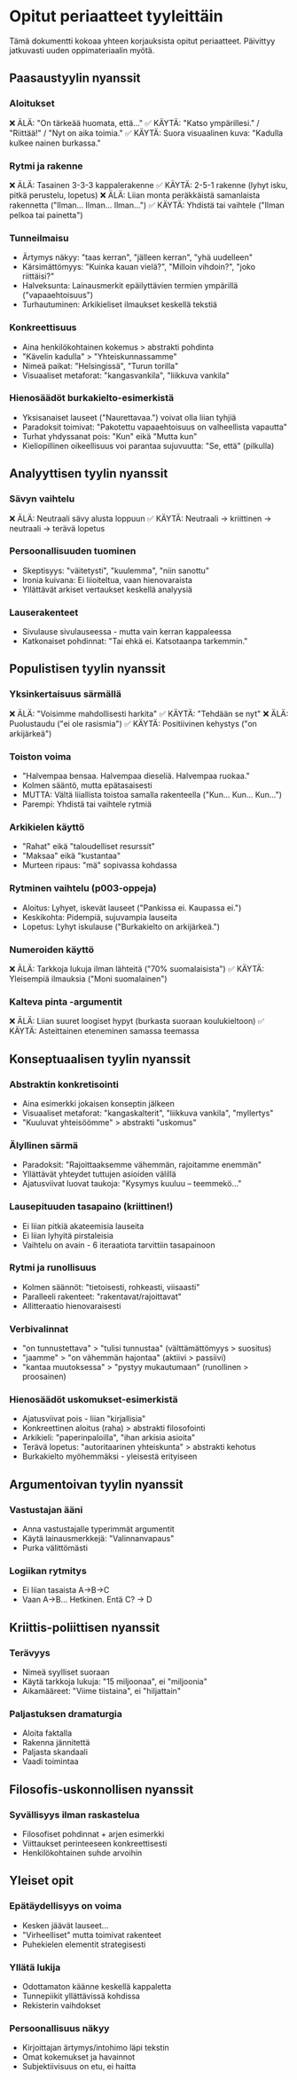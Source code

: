 # Opitut periaatteet tyyleittäin

Tämä dokumentti kokoaa yhteen korjauksista opitut periaatteet. Päivittyy jatkuvasti uuden oppimateriaalin myötä.

## Paasaustyylin nyanssit

### Aloitukset
❌ ÄLÄ: "On tärkeää huomata, että..."
✅ KÄYTÄ: "Katso ympärillesi." / "Riittää!" / "Nyt on aika toimia."
✅ KÄYTÄ: Suora visuaalinen kuva: "Kadulla kulkee nainen burkassa."

### Rytmi ja rakenne
❌ ÄLÄ: Tasainen 3-3-3 kappalerakenne
✅ KÄYTÄ: 2-5-1 rakenne (lyhyt isku, pitkä perustelu, lopetus)
❌ ÄLÄ: Liian monta peräkkäistä samanlaista rakennetta ("Ilman... Ilman... Ilman...")
✅ KÄYTÄ: Yhdistä tai vaihtele ("Ilman pelkoa tai painetta")

### Tunneilmaisu
- Ärtymys näkyy: "taas kerran", "jälleen kerran", "yhä uudelleen"
- Kärsimättömyys: "Kuinka kauan vielä?", "Milloin vihdoin?", "joko riittäisi?"
- Halveksunta: Lainausmerkit epäilyttävien termien ympärillä ("vapaaehtoisuus")
- Turhautuminen: Arkikieliset ilmaukset keskellä tekstiä

### Konkreettisuus
- Aina henkilökohtainen kokemus > abstrakti pohdinta
- "Kävelin kadulla" > "Yhteiskunnassamme"
- Nimeä paikat: "Helsingissä", "Turun torilla"
- Visuaaliset metaforat: "kangasvankila", "liikkuva vankila"

### Hienosäädöt burkakielto-esimerkistä
- Yksisanaiset lauseet ("Naurettavaa.") voivat olla liian tyhjiä
- Paradoksit toimivat: "Pakotettu vapaaehtoisuus on valheellista vapautta"
- Turhat yhdyssanat pois: "Kun" eikä "Mutta kun"
- Kieliopillinen oikeellisuus voi parantaa sujuvuutta: "Se, että" (pilkulla)

## Analyyttisen tyylin nyanssit

### Sävyn vaihtelu
❌ ÄLÄ: Neutraali sävy alusta loppuun
✅ KÄYTÄ: Neutraali → kriittinen → neutraali → terävä lopetus

### Persoonallisuuden tuominen
- Skeptisyys: "väitetysti", "kuulemma", "niin sanottu"
- Ironia kuivana: Ei liioiteltua, vaan hienovaraista
- Yllättävät arkiset vertaukset keskellä analyysiä

### Lauserakenteet
- Sivulause sivulauseessa - mutta vain kerran kappaleessa
- Katkonaiset pohdinnat: "Tai ehkä ei. Katsotaanpa tarkemmin."

## Populistisen tyylin nyanssit

### Yksinkertaisuus särmällä
❌ ÄLÄ: "Voisimme mahdollisesti harkita"
✅ KÄYTÄ: "Tehdään se nyt"
❌ ÄLÄ: Puolustaudu ("ei ole rasismia")
✅ KÄYTÄ: Positiivinen kehystys ("on arkijärkeä")

### Toiston voima
- "Halvempaa bensaa. Halvempaa dieseliä. Halvempaa ruokaa."
- Kolmen sääntö, mutta epätasaisesti
- MUTTA: Vältä liiallista toistoa samalla rakenteella ("Kun... Kun... Kun...")
- Parempi: Yhdistä tai vaihtele rytmiä

### Arkikielen käyttö
- "Rahat" eikä "taloudelliset resurssit"
- "Maksaa" eikä "kustantaa"
- Murteen ripaus: "mä" sopivassa kohdassa

### Rytminen vaihtelu (p003-oppeja)
- Aloitus: Lyhyet, iskevät lauseet ("Pankissa ei. Kaupassa ei.")
- Keskikohta: Pidempiä, sujuvampia lauseita
- Lopetus: Lyhyt iskulause ("Burkakielto on arkijärkeä.")

### Numeroiden käyttö
❌ ÄLÄ: Tarkkoja lukuja ilman lähteitä ("70% suomalaisista")
✅ KÄYTÄ: Yleisempiä ilmauksia ("Moni suomalainen")

### Kalteva pinta -argumentit
❌ ÄLÄ: Liian suuret loogiset hypyt (burkasta suoraan koulukieltoon)
✅ KÄYTÄ: Asteittainen eteneminen samassa teemassa

## Konseptuaalisen tyylin nyanssit

### Abstraktin konkretisointi
- Aina esimerkki jokaisen konseptin jälkeen
- Visuaaliset metaforat: "kangaskalterit", "liikkuva vankila", "myllertys"
- "Kuuluvat yhteisöömme" > abstrakti "uskomus"

### Älyllinen särmä
- Paradoksit: "Rajoittaaksemme vähemmän, rajoitamme enemmän"
- Yllättävät yhteydet tuttujen asioiden välillä
- Ajatusviivat luovat taukoja: "Kysymys kuuluu – teemmekö..."

### Lausepituuden tasapaino (kriittinen!)
- Ei liian pitkiä akateemisia lauseita
- Ei liian lyhyitä pirstaleisia
- Vaihtelu on avain - 6 iteraatiota tarvittiin tasapainoon

### Rytmi ja runollisuus
- Kolmen säännöt: "tietoisesti, rohkeasti, viisaasti"
- Paralleeli rakenteet: "rakentavat/rajoittavat"
- Allitteraatio hienovaraisesti

### Verbivalinnat
- "on tunnustettava" > "tulisi tunnustaa" (välttämättömyys > suositus)
- "jaamme" > "on vähemmän hajontaa" (aktiivi > passiivi)
- "kantaa muutoksessa" > "pystyy mukautumaan" (runollinen > proosainen)

### Hienosäädöt uskomukset-esimerkistä
- Ajatusviivat pois - liian "kirjallisia"
- Konkreettinen aloitus (raha) > abstrakti filosofointi
- Arkikieli: "paperinpaloilla", "ihan arkisia asioita"
- Terävä lopetus: "autoritaarinen yhteiskunta" > abstrakti kehotus
- Burkakielto myöhemmäksi - yleisestä erityiseen

## Argumentoivan tyylin nyanssit

### Vastustajan ääni
- Anna vastustajalle typerimmät argumentit
- Käytä lainausmerkkejä: "Valinnanvapaus"
- Purka välittömästi

### Logiikan rytmitys
- Ei liian tasaista A→B→C
- Vaan A→B... Hetkinen. Entä C? → D

## Kriittis-poliittisen nyanssit

### Terävyys
- Nimeä syylliset suoraan
- Käytä tarkkoja lukuja: "15 miljoonaa", ei "miljoonia"
- Aikamääreet: "Viime tiistaina", ei "hiljattain"

### Paljastuksen dramaturgia
- Aloita faktalla
- Rakenna jännitettä
- Paljasta skandaali
- Vaadi toimintaa

## Filosofis-uskonnollisen nyanssit

### Syvällisyys ilman raskastelua
- Filosofiset pohdinnat + arjen esimerkki
- Viittaukset perinteeseen konkreettisesti
- Henkilökohtainen suhde arvoihin

## Yleiset opit

### Epätäydellisyys on voima
- Kesken jäävät lauseet...
- "Virheelliset" mutta toimivat rakenteet
- Puhekielen elementit strategisesti

### Yllätä lukija
- Odottamaton käänne keskellä kappaletta
- Tunnepiikit yllättävissä kohdissa
- Rekisterin vaihdokset

### Persoonallisuus näkyy
- Kirjoittajan ärtymys/intohimo läpi tekstin
- Omat kokemukset ja havainnot
- Subjektiivisuus on etu, ei haitta